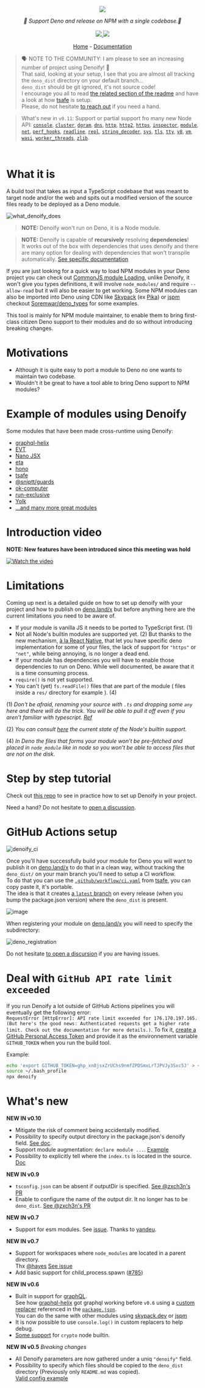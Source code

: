 
<p align="center">
    <img src="https://user-images.githubusercontent.com/6702424/79351107-900eb300-7f38-11ea-8272-91ff725d29f3.png">
</p>
<p align="center">
    <i>🦕 Support Deno and release on NPM with a single codebase.🦕</i>
    <br>
    <br>
    <a href="https://github.com/garronej/denoify/actions">
      <img src="https://github.com/garronej/denoify/workflows/ci/badge.svg">
    </a>
    <a href="https://github.com/garronej/denoify/blob/main/LICENSE">
      <img src="https://img.shields.io/npm/l/denoify">
    </a>
</p>

</p>
<p align="center">
  <a href="https://www.denoify.land">Home</a>
  -
  <a href="https://docs.denoify.land">Documentation</a>
</p>

> 🗣 NOTE TO THE COMMUNITY: I am please to see an increasing number of project using Denoify! 🎉  
> That said, looking at your setup, I see that you are almost all tracking the `deno_dist` directory
> on your default branch...  
> `deno_dist` should be git ignored, it's not source code!  
> I encourage you all to read [the related section of the readme](#github-actions-setup) and have a look at how [tsafe](https://github.com/garronej/tsafe) is setup.  
> Please, do not hesitate [to reach out](https://github.com/garronej/denoify/discussions) if you need a hand.

> What's new in `v0.11`: Support or partial support fro many new Node API: 
> [`console`](https://deno.land/std/node/console.ts), [`cluster`](https://deno.land/std/node/cluster.ts),
> [`dgram`](https://deno.land/std/node/dgram.ts), [`dns`](https://deno.land/std/node/dns.ts),
> [`http`](https://deno.land/std/node/http.ts), [`http2`](https://deno.land/std/node/http2.ts),
> [`https`](https://deno.land/std/node/https.ts), [`inspector`](https://deno.land/std/node/inspector.ts),
> [`module`](https://deno.land/std/node/module.ts), [`net`](https://deno.land/std/node/net.ts),
> [`perf_hooks`](https://deno.land/std/node/perf_hooks.ts), [`readline`](https://deno.land/std/node/readline.ts),
> [`repl`](https://deno.land/std/node/repl.ts), [`string_decoder`](https://deno.land/std/node/string_decoder.ts),
> [`sys`](https://deno.land/std/node/sys.ts), [`tls`](https://deno.land/std/node/tls.ts),
> [`tty`](https://deno.land/std/node/tty.ts), [`v8`](https://deno.land/std/node/v8.ts),
> [`vm`](https://deno.land/std/node/vm.ts), [`wasi`](https://deno.land/std/node/wasi.ts),
> [`worker_threads`](https://deno.land/std/node/worker_threads.ts), [`zlib`](https://deno.land/std/node/zlib.ts).

<br>  

# What it is

A build tool that takes as input a TypeScript codebase that was meant to target node and/or the web and spits out a modified version of the source files ready to be deployed as a Deno module.  

![what_denoify_does](https://user-images.githubusercontent.com/6702424/85449626-41b10c80-b598-11ea-91cc-6805facab1dd.png)

> **NOTE:** Denoify won't run on Deno, it is a Node module.  

> **NOTE:** Denoify is capable of **recursively** resolving **dependencies**!  
> It works out of the box with dependencies that uses denoify
> and there are many option for dealing with dependencies that won't transpile automatically. [See specific documentation](https://github.com/garronej/my_dummy_npm_and_deno_module)

If you are just looking for a quick way to load NPM modules in your Deno project
you can check out [CommonJS module Loading](https://github.com/denoland/deno_std/tree/main/node#commonjs-module-loading),
unlike Denoify, it won't give you types definitions, it will involve `node_modules/`
and require `--allow-read` but it will also be easier to get working.
Some NPM modules can also be imported into Deno using CDN like [Skypack](https://www.skypack.dev) (ex [Pika](https://www.pika.dev/cdn)) or [jspm](https://jspm.org)
checkout [Soremwar/deno_types](https://github.com/Soremwar/deno_types) for some examples.  

This tool is mainly for NPM module maintainer, to enable them to bring first-class citizen Deno support to their modules and do so without introducing breaking changes.
# Motivations

- Although it is quite easy to port a module to Deno no one wants to maintain two codebase.
- Wouldn't it be great to have a tool able to bring Deno support to NPM modules?


# Example of modules using Denoify

Some modules that have been made cross-runtime using Denoify:

- [graphql-helix](https://github.com/contrawork/graphql-helix)
- [EVT](https://evt.land)
- [Nano JSX](https://github.com/nanojsx/nano)
- [eta](https://deno.land/x/eta@v1.3.0)
- [hono](https://github.com/honojs/hono)
- [tsafe](https://github.com/garronej/tsafe)
- [@sniptt/guards](https://github.com/sniptt-official/guards)
- [ok-computer](https://github.com/richardscarrott/ok-computer)
- [run-exclusive](https://github.com/garronej/run-exclusive)
- [Yolk](https://github.com/nestdotland/yolk)
- [...and many more great modules](https://github.com/garronej/denoify/network/dependents?package_id=UGFja2FnZS0yNzE2MjkwMjI%3D)

# Introduction video

**NOTE: New features have been introduced since this meeting was hold**

[![Watch the video](https://user-images.githubusercontent.com/6702424/85890466-af09ab00-b7ed-11ea-9cf4-10c9bbfb3621.png)](https://youtu.be/vJQdfTPeeXw)

# Limitations

Coming up next is a detailed guide on how to set up denoify with your project and how
to publish on [deno.land/x](https://deno.land/x) but before anything
here are the current limitations you need to be aware of.

- If your module is vanilla JS it needs to be ported to TypeScript first. (1)
- Not all Node's builtin modules are supported yet. (2) But thanks to the new mechanism, 
  [à la React Native](https://reactnative.dev/docs/platform-specific-code#platform-specific-extensions), 
  that let you have specific deno implementation for some of your files, the
  lack of support for `"https"` or `"net"`, while being annoying, is no longer a dead end.
- If your module has dependencies you will have to enable those dependencies to run on Deno.
  While well documented, be aware that it is a time consuming process.
- `require()` is not yet supported.
- You can't (yet) `fs.readFile()` files that are part of the module ( files inside a ``res/`` 
  directory for example ). (4)

(1) *Don't be afraid, renaming your source with ``.ts`` and dropping some ``any`` here 
and there will do the trick.
You will be able to pull it off even if you aren't familiar with typescript. [Ref](https://github.com/garronej/my_dummy_npm_and_deno_module#enable-strict-mode-and-fixes-errors-if-any)*

(2) *You can consult [here](https://deno.land/std/node#supported-builtins) the current state of the Node's builtin support.*

(4) *In Deno the files that forms your module won’t be pre-fetched and 
placed in ``node_module`` like in node so you won’t be able to access files that are not 
on the disk.*
# Step by step tutorial

Check out [this repo](https://github.com/garronej/my_dummy_npm_and_deno_module) to see in practice how to set up Denoify in your project.

Need a hand? Do not hesitate to [open a discussion](https://github.com/garronej/denoify/discussions).  

# GitHub Actions setup

![denoify_ci](https://user-images.githubusercontent.com/6702424/82036935-c52a3480-96a1-11ea-9794-e982a23e5612.png)

Once you'll have successfully build your module for Deno you will want to publish it on [deno.land/x](https://deno.land/x)
to do that in a clean way, without tracking the `deno_dist/` on your main branch you'll need to setup a
CI workflow.  
To do that you can use the [`.github/workflow/ci.yaml`](https://github.com/garronej/tsafe/blob/main/.github/workflows/ci.yaml) from [tsafe](https://github.com/garronej/tsafe), you can copy paste it, it's portable.  
The idea is that it creates [a `latest` branch](https://github.com/garronej/tsafe/tree/latest) on every release (when you bump the package.json version) where the `deno_dist` is present.  

![image](https://user-images.githubusercontent.com/6702424/117559526-6ade6c80-b086-11eb-8575-3084f0835bbb.png)

When registering your module on [deno.land/x](https://deno.land/x) you will need to specify the subdirectory:  

![deno_registration](https://user-images.githubusercontent.com/6702424/117559462-c9571b00-b085-11eb-9ea5-683a0b0bb866.png)

Do not hesitate [to open a discursion](https://github.com/garronej/denoify/discussions) if you are having issues.


# Deal with `GitHub API rate limit exceeded`

If you run Denoify a lot outside of GitHub Actions pipelines you will eventually get the following error:  
`RequestError [HttpError]: API rate limit exceeded for 176.170.197.165. (But here's the good news: Authenticated requests get a higher rate limit. Check out the documentation for more details.)`. 
To fix it, [create a GitHub Personal Access Token](https://docs.github.com/en/github/authenticating-to-github/creating-a-personal-access-token) and provide it as the environnement variable `GITHUB_TOKEN` when you run the build tool.  

Example:
```bash
echo 'export GITHUB_TOKEN=ghp_xn8jsxZrUChs9nmfZPDSmxLrTJPVJy3Sxc5J' > ~/.bash_profile
source ~/.bash_profile
npx denoify
```

# What's new 

**NEW IN v0.10**  

- Mitigate the risk of comment being accidentally modified.
- Possibility to specify output directory in the package.json's denoify field. [See doc](https://github.com/garronej/my_dummy_npm_and_deno_module#optional-step-45-specify-the-output-directory).
- Support module augmentation: `declare module ...`. [Example](https://github.com/gcanti/fp-ts/blob/60250b9de118d4939374368ca1be665bac871769/src/Endomorphism.ts#L40)
- Possibility to explicitly tell where the `index.ts` is located in the source. [Doc](https://github.com/garronej/my_dummy_npm_and_deno_module#optional-step-475-specify-where-the-indexts-is-located-in-your-source)

**NEW IN v0.9**  

- `tsconfig.json` can be absent if outputDir is specified. [See @zxch3n's PR](https://github.com/garronej/denoify/pull/32)
- Enable to configure the name of the output dir. It no longer has to be `deno_dist`. [See @zxch3n's PR](https://github.com/garronej/denoify/pull/31)

**NEW IN v0.7**  

- Support for esm modules. See [issue](https://github.com/garronej/denoify/issues/29). Thanks to [yandeu](https://github.com/yandeu).  

**NEW IN v0.7**  
- Support for workspaces where `node_modules` are located in a parent directory.  
  Thx [@hayes](https://github.com/hayes) [See issue](https://github.com/garronej/denoify/issues/23)  
- Add basic support for child_process.spawn ([#785](https://github.com/denoland/deno_std/pull/785))

**NEW IN v0.6**  
- Built in support for [graphQL](https://www.npmjs.com/package/graphql).  
  See how [graphql-helix](https://github.com/contrawork/graphql-helix) got graphql working before `v0.6` using a [custom replacer](https://github.com/contrawork/graphql-helix/blob/79e863288a93d1b491caeca32a4124f97465d5a6/scripts/denoify-replacer.js) 
  referenced in the [`package.json`](https://github.com/contrawork/graphql-helix/blob/79e863288a93d1b491caeca32a4124f97465d5a6/package.json).  
  You can do the same with other modules using [skypack.dev](https://www.skypack.dev/) or [jspm](https://jspm.org/)
- It is now possible to use `console.log()` in custom replacers to help debug. 
- [Some support](https://github.com/denoland/deno/pull/8191) for `crypto` node builtin.

**NEW IN v0.5** *Breaking changes*  
- All Denoify parameters are now gathered under a uniq `"denoify"` field.  
- Possibility to specify which files should be copied to the `deno_dist` directory (Previously only `README.md` was copied).  
[Valid config example](https://github.com/garronej/my_dummy_npm_and_deno_module/blob/master/package.json)
